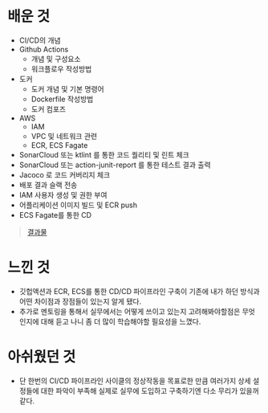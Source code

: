 # 배운 것
- CI/CD의 개념
- Github Actions
	- 개념 및 구성요소
	- 워크플로우 작성방법
- 도커
	- 도커 개념 및 기본 명령어
	- Dockerfile 작성방법
	- 도커 컴포즈
- AWS
	- IAM
	- VPC 및 네트워크 관련
	- ECR, ECS Fagate
- SonarCloud 또는 ktlint 를 통한 코드 퀄리티 및 린트 체크
- SonarCloud 또는 action-junit-report 를 통한 테스트 결과 출력
- Jacoco 로 코드 커버리지 체크
- 배포 결과 슬랙 전송
- IAM 사용자 생성 및 권한 부여
- 어플리케이션 이미지 빌드 및 ECR push
- ECS Fagate를 통한 CD
> [결과물](./week1)

# 느낀 것
- 깃헙액션과 ECR, ECS를 통한 CD/CD 파이프라인 구축이 기존에 내가 하던 방식과 어떤 차이점과 장점들이 있는지 알게 됐다. 
- 추가로 멘토링을 통해서 실무에서는 어떻게 쓰이고 있는지 고려해봐야할점은 무엇인지에 대해 듣고 나니 좀 더 많이 학습해야할 필요성을 느꼈다.

# 아쉬웠던 것
- 단 한번의 CI/CD 파이프라인 사이클의 정상작동을 목표로한 만큼 여러가지 상세 설정들에 대한 파악이 부족해 실제로 실무에 도입하고 구축하기엔 다소 무리가 있을꺼같다.